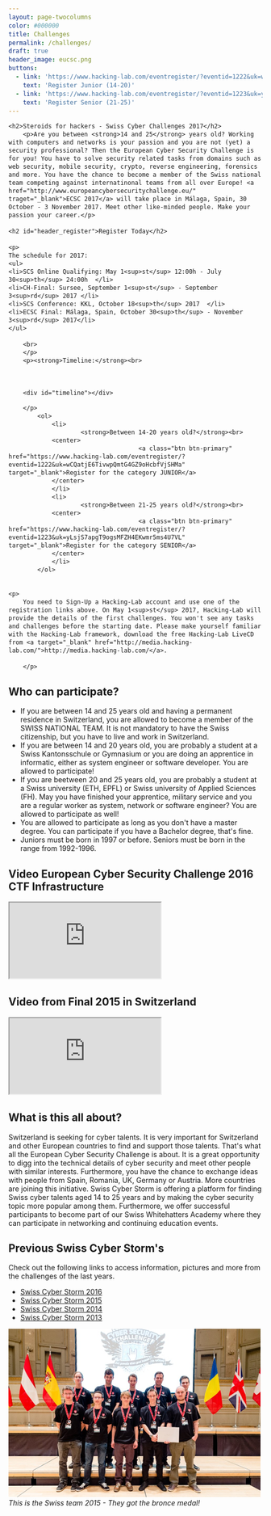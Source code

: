 ```yaml
---
layout: page-twocolumns
color: #000000
title: Challenges
permalink: /challenges/
draft: true
header_image: eucsc.png
buttons:
  - link: 'https://www.hacking-lab.com/eventregister/?eventid=1222&uk=wCQatjE6TivwpQmtG4GZ9oHcbfVjSHMa'
    text: 'Register Junior (14-20)'
  - link: 'https://www.hacking-lab.com/eventregister/?eventid=1223&uk=yLsjS7apgT9ogsMFZH4EKwmr5ms4U7VL'
    text: 'Register Senior (21-25)'
---
```




<article id="a_challenges">

	<h2>Steroids for hackers - Swiss Cyber Challenges 2017</h2>
        <p>Are you between <strong>14 and 25</strong> years old? Working with computers and networks is your passion and you are not (yet) a security professional? Then the European Cyber Security Challenge is for you! You have to solve security related tasks from domains such as web security, mobile security, crypto, reverse engineering, forensics and more. You have the chance to become a member of the Swiss national team competing against internatinonal teams from all over Europe! <a href="http://www.europeancybersecuritychallenge.eu/" traget="_blank">ECSC 2017</a> will take place in Málaga, Spain, 30 October - 3 November 2017. Meet other like-minded people. Make your passion your career.</p>

	<h2 id="header_register">Register Today</h2>	
        
	<p>
	The schedule for 2017:
	<ul>
	<li>SCS Online Qualifying: May 1<sup>st</sup> 12:00h - July 30<sup>th</sup> 24:00h  </li>
	<li>CH-Final: Sursee, September 1<sup>st</sup> - September 3<sup>rd</sup> 2017 </li>
	<li>SCS Conference: KKL, October 18<sup>th</sup> 2017  </li>
	<li>ECSC Final: Málaga, Spain, October 30<sup>th</sup> - November 3<sup>rd</sup> 2017</li>
	</ul>

        <br>
        </p>
        <p><strong>Timeline:</strong><br>

		

		<div id="timeline"></div>

	
        
<script type="text/javascript">
window.onload = function() {
    function toggleDisplay(d,i,datum){
    	 if ($("#scs-tooltip").css("display")=="none"){
    	 	printData(d,i,datum);
    	 }else{
    	 	d3.select("#scs-tooltip").style('display','none');
    	 }
    }
	
	function printData(d,i,datum){

          var el = d3.select("#"+d.id);
          var x = Number(el.attr('cx'));
          var y = Number(el.attr('cy'));
          
          var offset = $("svg").offset();
          var height = $("svg").height();
	  	  var matrix = el[0][0].getScreenCTM();
	  	 
		  
		  xpos=offset.left + x;
		  ypos=offset.top + y -15;
		  
	      //xpos= (matrix.a * x) + (matrix.c * y) + matrix.e - offset.left,
	      //ypos= (matrix.b * x) + (matrix.d * y) + matrix.f - offset.top

          if (el.attr('width')>=0){
                xpos+=Number(el.attr('width'))/2;
          }else{
          		xpos+3;
          }
          el.style("stroke","#000").style("stroke-width",3);
          d3.select("#scs-tooltip").style('display','block'); //must be visible before placing!!
     
          d3.select("#scs-tooltip").style('top',ypos+"px").style('left',xpos+"px");

          d3.select("#scs-tooltip .scs-category").html(datum.class_long)
          d3.select("#scs-tooltip .scs-name").html(d.label_title)
          d3.select("#scs-tooltip .scs-description").html(d.label_timerange)
          
    }
    var timelineData = [
        {class:"SCS", icon: "/img/SCS_Logo_60.png", "class_long": "Swiss Cyber Storm", times: [
          {"id": "SCS_0","starting_time": 1492423200000, "color":"#337ab7", "display":"circle", "label_title": "Teaser"},
          {"id": "SCS_1","starting_time": 1493632800000, "ending_time": 1501451999000, "color":"#337ab7",
                "label_title":"SCS Online Qualifying","label_timerange":"May 1<sup>st</sup> 12:00h - July 30<sup>th</sup> 24:00h"},
          {"id": "SCS_2","starting_time": 1504249200000, "ending_time": 1504454400000, "color":"#337ab7", "label_title":"CH-Final / ECSC Qualifying",
          		"label_timerange":"Sursee, September 1<sup>st</sup> - September 3<sup>rd</sup> 2017"	},
          {"id": "SCS_3","starting_time": 1508306400000, "ending_time": 1508364000000, "color":"#337ab7", "label_title":"SCS Conference", 
              "label_timerange":"KKL, October 18<sup>th</sup> 2017", "display":"circle"},
          ]},
        {class:"ECSC", icon: "/img/eucsc.png", "class_long": "European Cyber Security Challenges", times: [
          {"id": "ECSC_0","starting_time": 1509350400000, "ending_time": 1509728400000, "color":"#001550", "label_title":"ECSC Final",
          	"label_timerange":"Málaga, Spain, October 30<sup>th</sup> - November 3<sup>rd</sup> 2017" },
        ]}
      ];
      
      function showTimeline() {
        var chart = d3.timeline()
          .beginning(1491343200000) // we can optionally add beginning and ending times to speed up rendering a little
          .ending(1510959600000)
          .showTimeAxisTick() // toggles tick marks
          .mouseover(printData)
          .click(toggleDisplay)
          //.hover(printData)
          .stack() // toggles graph stacking
          .margin({left:70, right:30, top:0, bottom:0})
          .tickFormat(
            {
	          	format: d3.time.format("2017-%m"),
	          	tickTime: d3.time.month,
	          	tickInterval: 1,
	          	tickSize: 6
        	});
      var acw =$("article#a_challenges").width();
      var svg = d3.select("#timeline").append("svg").attr("width", acw)
          .datum(timelineData).call(chart);
      }
	  
      showTimeline();
      
}
</script>

        </p>
			<ol>
                <li>
                        <strong>Between 14-20 years old?</strong><br>
				<center>
                                        <a class="btn btn-primary" href="https://www.hacking-lab.com/eventregister/?eventid=1222&uk=wCQatjE6TivwpQmtG4GZ9oHcbfVjSHMa" target="_blank">Register for the category JUNIOR</a>
				</center>
                </li>
                <li>
                        <strong>Between 21-25 years old?</strong><br>
				<center>
                                        <a class="btn btn-primary" href="https://www.hacking-lab.com/eventregister/?eventid=1223&uk=yLsjS7apgT9ogsMFZH4EKwmr5ms4U7VL" target="_blank">Register for the category SENIOR</a>
				</center>
                </li>
        	</ol>


	<p>
        You need to Sign-Up a Hacking-Lab account and use one of the registration links above. On May 1<sup>st</sup> 2017, Hacking-Lab will provide the details of the first challenges. You won't see any tasks and challenges before the starting date. Please make yourself familiar with the Hacking-Lab framework, download the free Hacking-Lab LiveCD from <a target="_blank" href="http://media.hacking-lab.com/">http://media.hacking-lab.com/</a>. 

        </p>





</article>
<article>
<h2>Who can participate?</h2>
	 <ul class="list-group">
		  <li class="list-group-item">If you are between 14 and 25 years old and having a permanent residence in Switzerland, you are allowed to become a member of the SWISS NATIONAL TEAM. It is not mandatory to have the Swiss citizenship, but you have to live and work in Switzerland. </li>
		  <li class="list-group-item">If you are between 14 and 20 years old, you are probably a student at a Swiss Kantonsschule or Gymnasium or you are doing an apprentice in informatic, either as system engineer or software developer. You are allowed to participate!</li>
		  <li class="list-group-item">If you are beetween 20 and 25 years old, you are probably a student at a Swiss university (ETH, EPFL) or Swiss university of Applied Sciences (FH). May you have finished your apprentice, military service and you are a regular worker as system, network or software engineer? You are allowed to participate as well!</li>
		  <li class="list-group-item">You are allowed to participate as long as you don't have a master degree. You can participate if you have a Bachelor degree, that's fine. </li>
		  <li class="list-group-item">Juniors must be born in 1997 or before. Seniors must be born in the range from 1992-1996.</li>
	</ul>
</article>

<article>
	<h2>Video  European Cyber Security Challenge 2016 CTF Infrastructure</h2>
    <div class="theme-video embed-responsive embed-responsive-16by9">
    <iframe class="embed-responsive-item" src="https://www.youtube.com/embed/8M22pzybVbo"></iframe>
    </div>
</article>

<article>
	<h2>Video from Final 2015 in Switzerland</h2>
    <div class="theme-video embed-responsive embed-responsive-16by9">
    <iframe class="embed-responsive-item" src="https://www.youtube.com/embed/y_DZHr8pKUI"></iframe>
    </div>
</article>

<!--
<article>
	<h2>How to qualify for the Swiss national team?</h2>
	<p>
	First, you have to pass the SWISS ONLINE QUALIFYING for being invited at the SWISS FINAL in Sursee, Lucerne. You will be tested at the SWISS FINAL in Sursee and we will form the SWISS NATIONAL TEAM. If you qualify again, you become a member of the SWISS NATIONAL TEAM and as such, you are visiting the Swiss Cyber Storm Conference and the European Cyber Security Challenge Final in Germany. 
	<br>
	</p>
	<ol>
		<li>
			<strong>SWISS ONLINE QUALIFYING (2. May-15. August 2016)</strong>
			<br>
			You have to solve challenges in Hacking-Lab. The more challenges you solve and the more points you get, the better are your chances for being invited at the SWISS FINAL. 
			<br><br>
		</li>
		<li>
			<strong>SWISS FINAL (16.-18. September 2016)</strong>
			<br>
			The top 20 cyber talents from the SWISS ONLINE QUALIFYING are being invited to the Swiss final at the Campus Sursee in Lucerne. You will meet other cyber talents and do some more challenges.  
			<br><br>
		</li>
		<li>
			<strong>SWISS CYBER STORM CONFERENCE (18.-19. October 2016)</strong>
			<br>
			The top cyber talents after the SWISS FINAL will be invited to the annual <a href="/conference/">security conference</a> of Swiss Cyber Storm to the KKL in Lucerne. You have the opportunity to meet security professionals and do some training and education.
			<br><br>
		</li>
		<li>
			<strong>EUROPE FINAL (7.-11. November 2016)</strong>
			<br>
			As a Swiss national team, we are travelling to Germany and compete against other teams in Europe. This is a unique opportunity!! A great experience!!
			<br><br>
		</li>
	</ol>
</article>
-->
<article>
<h2>What is this all about?</h2>
	Switzerland is seeking for cyber talents. It is very important for Switzerland and other European countries to find and support those talents. That's what all the European Cyber Security Challenge is about. It is a great opportunity to digg into the technical details of cyber security and meet other people with similar interests. Furthermore, you have the chance to exchange ideas with people from Spain, Romania, UK, Germany or Austria. More countries are joining this initiative. Swiss Cyber Storm is offering a platform for finding Swiss cyber talents aged 14 to 25 years and by making the cyber security topic more popular among them. Furthermore, we offer successful participants to become part of our	Swiss Whitehatters Academy where they can participate in networking and continuing education events.
</article>



<article>
<h2>Previous Swiss Cyber Storm's</h2>
Check out the following links to access information, pictures and more from the challenges of the last years.
<ul class="fa-ul">
<li>
<i class="fa-li fa fa-check-square"></i>
<a target="_blank" href="http://2016.swisscyberstorm.com/">Swiss Cyber Storm 2016</a>
</li>
<li>
<i class="fa-li fa fa-check-square"></i>
<a target="_blank" href="http://2015.swisscyberstorm.com/">Swiss Cyber Storm 2015</a>
</li>
<li>
<i class="fa-li fa fa-check-square"></i>
<a target="_blank" href="http://2014.swisscyberstorm.com/">Swiss Cyber Storm 2014</a>
</li>
<li>
<i class="fa-li fa fa-check-square"></i>
<a target="_blank" href="http://2013.swisscyberstorm.com/">Swiss Cyber Storm 2013</a>
</li>
</ul>
	<div style="max-width: 500px">
	<img src="/img/swiss-team-2015.jpg">
	<i>This is the Swiss team 2015 - They got the bronce medal!</i>
	</div>
</article>



